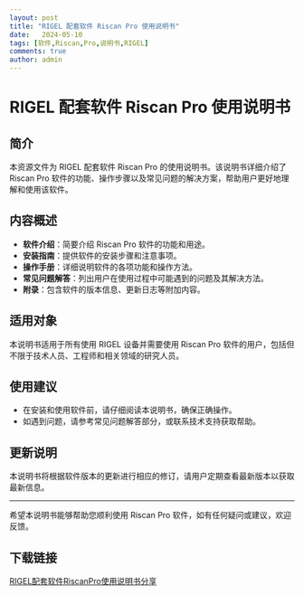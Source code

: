 ```yaml
---
layout: post
title: "RIGEL 配套软件 Riscan Pro 使用说明书"
date:   2024-05-10
tags: [软件,Riscan,Pro,说明书,RIGEL]
comments: true
author: admin
---
```

# RIGEL 配套软件 Riscan Pro 使用说明书

## 简介

本资源文件为 RIGEL 配套软件 Riscan Pro 的使用说明书。该说明书详细介绍了 Riscan Pro 软件的功能、操作步骤以及常见问题的解决方案，帮助用户更好地理解和使用该软件。

## 内容概述

- **软件介绍**：简要介绍 Riscan Pro 软件的功能和用途。
- **安装指南**：提供软件的安装步骤和注意事项。
- **操作手册**：详细说明软件的各项功能和操作方法。
- **常见问题解答**：列出用户在使用过程中可能遇到的问题及其解决方法。
- **附录**：包含软件的版本信息、更新日志等附加内容。

## 适用对象

本说明书适用于所有使用 RIGEL 设备并需要使用 Riscan Pro 软件的用户，包括但不限于技术人员、工程师和相关领域的研究人员。

## 使用建议

- 在安装和使用软件前，请仔细阅读本说明书，确保正确操作。
- 如遇到问题，请参考常见问题解答部分，或联系技术支持获取帮助。

## 更新说明

本说明书将根据软件版本的更新进行相应的修订，请用户定期查看最新版本以获取最新信息。

---

希望本说明书能够帮助您顺利使用 Riscan Pro 软件，如有任何疑问或建议，欢迎反馈。

## 下载链接

[RIGEL配套软件RiscanPro使用说明书分享](https://pan.quark.cn/s/94ee0b76b054)
